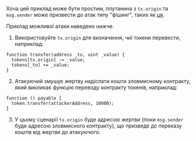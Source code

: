Хоча цей приклад може бути простим, плутанина з `tx.origin` та `msg.sender` може призвести до атак типу "фішинг", таких як [ця](https://blog.ethereum.org/2016/06/24/security-alert-smart-contract-wallets-created-in-frontier-are-vulnerable-to-phishing-attacks/).

Приклад можливої атаки наведено нижче.

1) Використовуйте `tx.origin` для визначення, чиї токени перевести, наприклад:

```
function transfer(address _to, uint _value) {
  tokens[tx.origin] -= _value;
  tokens[_to] += _value;
}
```
2) Атакуючий змушує жертву надіслати кошти зловмисному контракту, який викликає функцію переводу контракту токенів, наприклад:

```
function () payable {
  token.transfer(attackerAddress, 10000);
}
```

3) У цьому сценарії `tx.origin` буде адресою жертви (поки `msg.sender` буде адресою зловмисного контракту), що призведе до переказу коштів від жертви до атакуючого.
